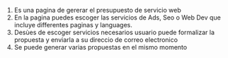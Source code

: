 1. Es una pagina de gererar el presupuesto de servicio web
2. En la pagina puedes escoger las servicios de Ads, Seo o Web Dev que incluye differentes paginas y languages.
3. Desùes de escoger servicios necesarios usuario puede formalizar la propuesta y enviarla a su direccio de correo electronico
4. Se puede generar varias propuestas en el mismo momento

